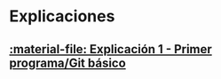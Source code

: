 # Explicaciones

## [:material-file: Explicación 1 - Primer programa/Git básico](explicacion_01.pdf)
